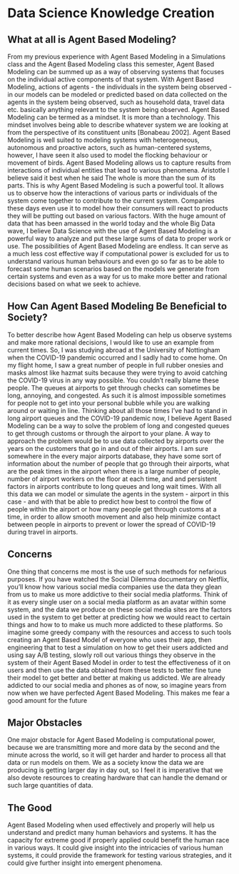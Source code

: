 # Data Science Knowledge Creation
## What at all is Agent Based Modeling?
From my previous experience with Agent Based Modeling in a Simulations class and the Agent Based Modeling class this semester, Agent Based Modeling can be summed up as a way of observing systems that focuses on the individual active components of that system. With Agent Based Modeling, actions of agents - the individuals in the system being observed - in our models can be modeled or predicted based on data collected on the agents in the system being observed, such as household data, travel data etc. basically anything relevant to the system being observed. Agent Based Modeling can be termed as a mindset. It is more than a technology. This mindset involves being able to describe whatever system we are looking at from the perspective of its constituent units [Bonabeau 2002]. Agent Based Modeling is well suited to modeling systems with heterogeneous, autonomous and proactive actors, such as human-centered systems, however, I have seen it also used to model the flocking behaviour or movement of birds.
Agent Based Modeling allows us to capture results from interactions of individual entities that lead to various phenomena. Aristotle I believe said it best when he said The whole is more than the sum of its parts. This is why Agent Based Modeling is such a powerful tool. It allows us to observe how the interactions of various parts or individuals of the system come together to contribute to the current system. Companies these days even use it to model how their consumers will react to products they will be putting out based on various factors. With the huge amount of data that has been amassed in the world today and the whole Big Data wave, I believe Data Science with the use of Agent Based Modeling is a powerful way to analyze and put these large sums of data to proper work or use. The possibilities of Agent Based Modeling are endless. It can serve as a much less cost effective way if computational power is excluded for us to understand various human behaviours and even go so far as to be able to forecast some human scenarios based on the models we generate from certain systems and even as a way for us to make more better and rational decisions based on what we seek to achieve.

## How Can Agent Based Modeling Be Beneficial to Society?
To better describe how Agent Based Modeling can help us observe systems and make more rational decisions, I would like to use an example from current times. 
So, I was studying abroad at the University of Nottingham when the COVID-19 pandemic occurred and I sadly had to come home. On my flight home, I saw a great number of people in full rubber onesies and masks almost like hazmat suits because they were trying to avoid catching the COVID-19 virus in any way possible. You couldn’t really blame these people. The queues at airports to get through checks can sometimes be long, annoying, and congested. As such it is almost impossible sometimes for people not to get into your personal bubble while you are walking around or waiting in line. 
Thinking about all those times I’ve had to stand in long airport queues and the COVID-19 pandemic now, I believe Agent Based Modeling can be a way to solve the problem of long and congested queues to get through customs or through the airport to your plane. A way to approach the problem would be to use data collected by airports over the years on the customers that go in and out of their airports. I am sure somewhere in the every major airports database, they have some sort of information about the number of people that go through their airports, what are the peak times in the airport when there is a large number of people, number of airport workers on the floor at each time, and and persistent factors in airports contribute to long queues and long wait times. 
With all this data we can model or simulate the agents in the system - airport in this case - and with that be able to predict how best to control the flow of people within the airport or how many people get through customs at a time, in order to allow smooth movement and also help minimize contact between people in airports to prevent or lower the spread of COVID-19 during travel in airports.

## Concerns
One thing that concerns me most is the use of such methods for nefarious purposes. If you have watched the Social Dilemma documentary on Netflix, you’ll know how various social media companies use the data they glean from us to make us more addictive to their social media platforms. Think of it as every single user on a social media platform as an avatar within some system, and the data we produce on these social media sites are the factors used in the system to get better at predicting how we would react to certain things and how to to make us much more addicted to these platforms. So imagine some greedy company with the resources and access to such tools creating an Agent Based Model of everyone who uses their app, then engineering that to test a simulation on how to get their users addicted and using say A/B testing, slowly roll out various things they observe in the system of their Agent Based Model in order to test the effectiveness of it on users and then use the data obtained from these tests to better fine tune their model to get better and better at making us addicted. We are already addicted to our social media and phones as of now, so imagine years from now when we have perfected Agent Based Modeling. This makes me fear a good amount for the future

## Major Obstacles
One major obstacle for Agent Based Modeling is computational power, because we are transmitting more and more data by the second and the minute across the world, so it will get harder and harder to process all that data or run models on them. We as a society know the data we are producing is getting larger day in day out, so I feel it is imperative that we also devote resources to creating hardware that can handle the demand or such large quantities of data.

## The Good
Agent Based Modeling when used effectively and properly will help us understand and predict many human behaviors and systems. It has the capacity for extreme good if properly applied could benefit the human race in various ways. It could give insight into the intricacies of various human systems, it could provide the framework for testing various strategies, and it could give further insight into emergent phenomena.


